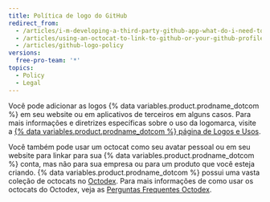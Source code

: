 ```yaml
---
title: Política de logo do GitHub
redirect_from:
  - /articles/i-m-developing-a-third-party-github-app-what-do-i-need-to-know/
  - /articles/using-an-octocat-to-link-to-github-or-your-github-profile/
  - /articles/github-logo-policy
versions:
  free-pro-team: '*'
topics:
  - Policy
  - Legal
---
```


Você pode adicionar as logos {% data variables.product.prodname_dotcom %} em seu website ou em aplicativos de terceiros em alguns casos. Para mais informações e diretrizes específicas sobre o uso da logomarca, visite a [{% data variables.product.prodname_dotcom %} página de Logos e Usos](https://github.com/logos).

Você também pode usar um octocat como seu avatar pessoal ou em seu website para linkar para sua {% data variables.product.prodname_dotcom %} conta, mas não para sua empresa ou para um produto que você esteja criando. {% data variables.product.prodname_dotcom %} possui uma vasta coleção de octocats no [Octodex](https://octodex.github.com/). Para mais informações de como usar os octocats do Octodex, veja as [Perguntas Frequentes Octodex](https://octodex.github.com/faq/).
